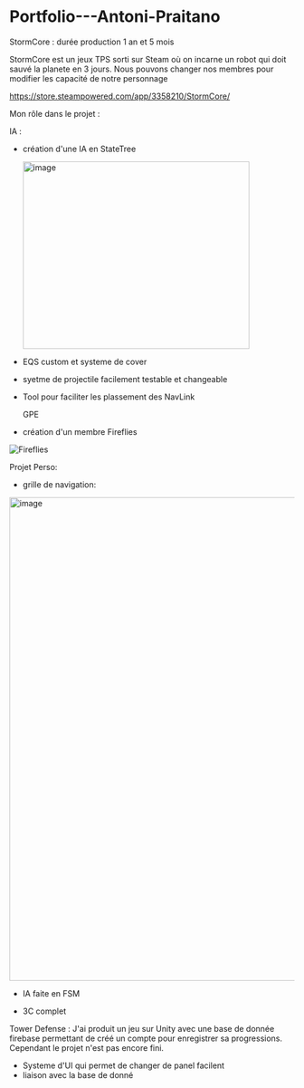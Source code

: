 # Portfolio---Antoni-Praitano

StormCore : durée production 1 an et 5 mois

StormCore est un jeux TPS sorti sur Steam où on incarne un robot qui doit sauvé la planete en 3 jours. Nous pouvons changer nos membres pour modifier les capacité de notre personnage

https://store.steampowered.com/app/3358210/StormCore/

Mon rôle dans le projet : 

IA :

- création d'une IA en StateTree
  
  <img width="400" height="331" alt="image" src="https://github.com/user-attachments/assets/fd254718-1824-4c42-9177-9c2984c8b92b" />
  
- EQS custom et systeme de cover
- syetme de projectile facilement testable et changeable
- Tool pour faciliter les plassement des NavLink

  GPE
 - création d'un membre Fireflies
 
![Fireflies](https://github.com/user-attachments/assets/453fe5e3-1140-4759-8fbb-b2a747498cda)



Projet Perso:
- grille de navigation:
<img width="1400" height="854" alt="image" src="https://github.com/user-attachments/assets/d333c95d-f414-4a9a-92a3-89e71e857a1a" />

- IA faite en FSM
  
- 3C complet

Tower Defense :
J'ai produit un jeu sur Unity avec une base de donnée firebase permettant de créé un compte pour enregistrer sa progressions. Cependant le projet n'est pas encore fini.

- Systeme d'UI qui permet de changer de panel facilent
- liaison avec la base de donné
